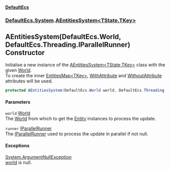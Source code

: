 #### [DefaultEcs](./index.md 'index')
### [DefaultEcs.System](./DefaultEcs-System.md 'DefaultEcs.System').[AEntitiesSystem&lt;TState,TKey&gt;](./DefaultEcs-System-AEntitiesSystem-TState_TKey-.md 'DefaultEcs.System.AEntitiesSystem&lt;TState,TKey&gt;')
## AEntitiesSystem(DefaultEcs.World, DefaultEcs.Threading.IParallelRunner) Constructor
Initialise a new instance of the [AEntitiesSystem&lt;TState,TKey&gt;](./DefaultEcs-System-AEntitiesSystem-TState_TKey-.md 'DefaultEcs.System.AEntitiesSystem&lt;TState,TKey&gt;') class with the given [World](./DefaultEcs-World.md 'DefaultEcs.World').  
To create the inner [EntitiesMap&lt;TKey&gt;](./DefaultEcs-EntitiesMap-TKey-.md 'DefaultEcs.EntitiesMap&lt;TKey&gt;'), [WithAttribute](./DefaultEcs-System-WithAttribute.md 'DefaultEcs.System.WithAttribute') and [WithoutAttribute](./DefaultEcs-System-WithoutAttribute.md 'DefaultEcs.System.WithoutAttribute') attributes will be used.  
```csharp
protected AEntitiesSystem(DefaultEcs.World world, DefaultEcs.Threading.IParallelRunner runner);
```
#### Parameters
<a name='DefaultEcs-System-AEntitiesSystem-TState_TKey--AEntitiesSystem(DefaultEcs-World_DefaultEcs-Threading-IParallelRunner)-world'></a>
`world` [World](./DefaultEcs-World.md 'DefaultEcs.World')  
The [World](./DefaultEcs-World.md 'DefaultEcs.World') from which to get the [Entity](./DefaultEcs-Entity.md 'DefaultEcs.Entity') instances to process the update.  
  
<a name='DefaultEcs-System-AEntitiesSystem-TState_TKey--AEntitiesSystem(DefaultEcs-World_DefaultEcs-Threading-IParallelRunner)-runner'></a>
`runner` [IParallelRunner](./DefaultEcs-Threading-IParallelRunner.md 'DefaultEcs.Threading.IParallelRunner')  
The [IParallelRunner](./DefaultEcs-Threading-IParallelRunner.md 'DefaultEcs.Threading.IParallelRunner') used to process the update in parallel if not null.  
  
#### Exceptions
[System.ArgumentNullException](https://docs.microsoft.com/en-us/dotnet/api/System.ArgumentNullException 'System.ArgumentNullException')  
[world](#DefaultEcs-System-AEntitiesSystem-TState_TKey--AEntitiesSystem(DefaultEcs-World_DefaultEcs-Threading-IParallelRunner)-world 'DefaultEcs.System.AEntitiesSystem&lt;TState,TKey&gt;.AEntitiesSystem(DefaultEcs.World, DefaultEcs.Threading.IParallelRunner).world') is null.  
